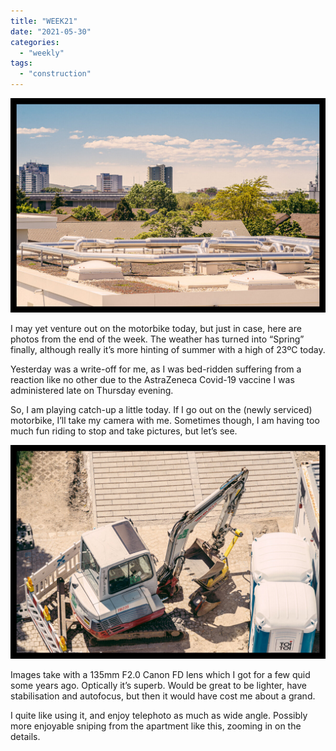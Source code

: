 ```yaml
---
title: "WEEK21"
date: "2021-05-30"
categories: 
  - "weekly"
tags: 
  - "construction"
---
```


![20210530-DSC06396-ILCE-7R.jpg](/assets/images/8d942-20210530-dsc06396-ilce-7r.jpg)

I may yet venture out on the motorbike today, but just in case, here are photos from the end of the week. The weather has turned into “Spring” finally, although really it’s more hinting of summer with a high of 23ºC today.

Yesterday was a write-off for me, as I was bed-ridden suffering from a reaction like no other due to the AstraZeneca Covid-19 vaccine I was administered late on Thursday evening.

So, I am playing catch-up a little today. If I go out on the (newly serviced) motorbike, I’ll take my camera with me. Sometimes though, I am having too much fun riding to stop and take pictures, but let’s see.

![20210530-DSC06397-ILCE-7R.jpg](/assets/images/39a4f-20210530-dsc06397-ilce-7r.jpg)

Images take with a 135mm F2.0 Canon FD lens which I got for a few quid some years ago. Optically it’s superb. Would be great to be lighter, have stabilisation and autofocus, but then it would have cost me about a grand.

I quite like using it, and enjoy telephoto as much as wide angle. Possibly more enjoyable sniping from the apartment like this, zooming in on the details.
